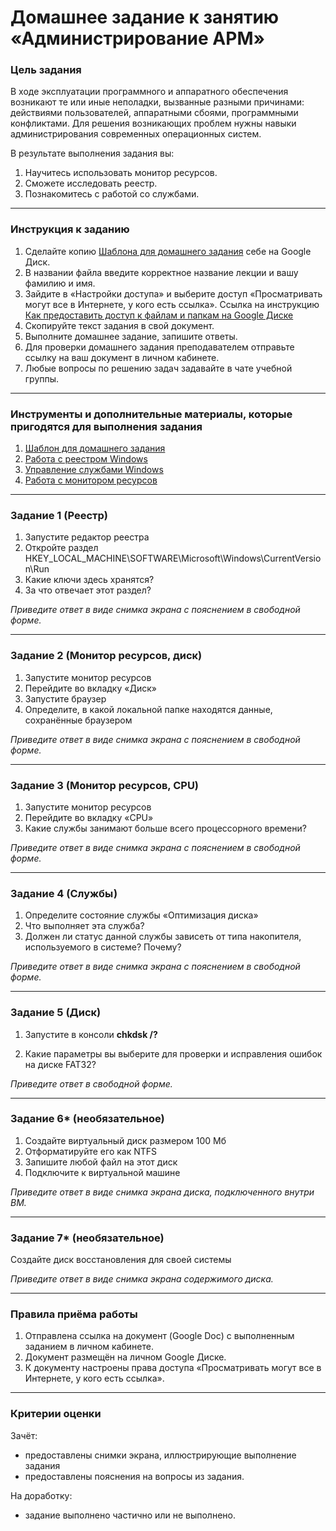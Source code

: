 # Домашнее задание к занятию «Администрирование АРМ»

### 

### Цель задания

В ходе эксплуатации программного и аппаратного обеспечения возникают те или иные неполадки, вызванные разными причинами: действиями пользователей, аппаратными сбоями, программными конфликтами. Для решения возникающих проблем нужны навыки администрирования современных операционных систем.

В результате выполнения задания вы:

1. Научитесь использовать монитор ресурсов.
2. Сможете исследовать реестр.
3. Познакомитесь с работой со службами.

------

### 

### Инструкция к заданию

1. Сделайте копию [Шаблона для домашнего задания](https://docs.google.com/document/d/1WQaDUwftfnwc7A7rZu8RBdQUPMrhfVUZqmV0zFbzMvs/edit?usp=sharing) себе на Google Диск.
2. В названии файла введите корректное название лекции и вашу фамилию и имя.
3. Зайдите в «Настройки доступа» и выберите доступ «Просматривать могут все в Интернете, у кого есть ссылка». Ссылка на инструкцию [Как предоставить доступ к файлам и папкам на Google Диске](https://support.google.com/docs/answer/2494822?hl=ru&co=GENIE.Platform%3DDesktop)
4. Скопируйте текст задания в свой документ.
5. Выполните домашнее задание, запишите ответы.
6. Для проверки домашнего задания преподавателем отправьте ссылку на ваш документ в личном кабинете.
7. Любые вопросы по решению задач задавайте в чате учебной группы.

------

### 

### Инструменты и дополнительные материалы, которые пригодятся для выполнения задания

1. [Шаблон для домашнего задания](https://docs.google.com/document/d/1WQaDUwftfnwc7A7rZu8RBdQUPMrhfVUZqmV0zFbzMvs/edit?usp=sharing)
2. [Работа с реестром Windows](https://ab57.ru/reestr.html)
3. [Управление службами Windows](https://hetmanrecovery.com/ru/recovery_news/how-do-i-manually-start-and-stop-various-services-in-windows-10.htm)
4. [Работа с монитором ресурсов](https://remontka.pro/windows-resource-monitor/)

------

### Задание 1 (Реестр)

1. Запустите редактор реестра
2. Откройте раздел HKEY_LOCAL_MACHINE\SOFTWARE\Microsoft\Windows\CurrentVersion\Run
3. Какие ключи здесь хранятся?
4. За что отвечает этот раздел?

*Приведите ответ в виде снимка экрана с пояснением в свободной форме.*

------

### 

### Задание 2 (Монитор ресурсов, диск)

1. Запустите монитор ресурсов
2. Перейдите во вкладку «Диск»
3. Запустите браузер
4. Определите, в какой локальной папке находятся данные, сохранённые браузером

*Приведите ответ в виде снимка экрана с пояснением в свободной форме.*

------


### Задание 3 (Монитор ресурсов, CPU)

1. Запустите монитор ресурсов
2. Перейдите во вкладку «CPU»
3. Какие службы занимают больше всего процессорного времени?

*Приведите ответ в виде снимка экрана с пояснением в свободной форме.*

------



### Задание 4 (Службы)

1. Определите состояние службы «Оптимизация диска»
2. Что выполняет эта служба?
3. Должен ли статус данной службы зависеть от типа накопителя, используемого в системе? Почему?

*Приведите ответ в виде снимка экрана с пояснением в свободной форме.*

------



### Задание 5 (Диск)

1. Запустите в консоли **сhkdsk /?**

2. Какие параметры вы выберите для проверки и исправления ошибок на диске FAT32?

   

*Приведите ответ в свободной форме.*

------



### Задание 6* (необязательное)

1. Создайте виртуальный диск размером 100 Мб
2. Отформатируйте его как NTFS
3. Запишите любой файл на этот диск
4. Подключите к виртуальной машине

*Приведите ответ в виде снимка экрана диска, подключенного внутри ВМ.*

------



### Задание 7* (необязательное)

Создайте диск восстановления для своей системы

*Приведите ответ в виде снимка экрана содержимого диска.*

------
### Правила приёма работы

1. Отправлена ссылка на документ (Google Doc) с выполненным заданием в личном кабинете.
2. Документ размещён на личном Google Диске.
3. К документу настроены права доступа «Просматривать могут все в Интернете, у кого есть ссылка».

------
### Критерии оценки

Зачёт:

- предоставлены снимки экрана, иллюстрирующие выполнение задания
- предоставлены пояснения на вопросы из задания.

На доработку:

- задание выполнено частично или не выполнено.
